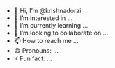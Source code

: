- 👋 Hi, I’m @krishnadorai
- 👀 I’m interested in ...
- 🌱 I’m currently learning ...
- 💞️ I’m looking to collaborate on ...
- 📫 How to reach me ...
- 😄 Pronouns: ...
- ⚡ Fun fact: ...

<!---
krishnadorai/krishnadorai is a ✨ special ✨ repository because its `README.md` (this file) appears on your GitHub profile.
You can click the Preview link to take a look at your changes.
--->
